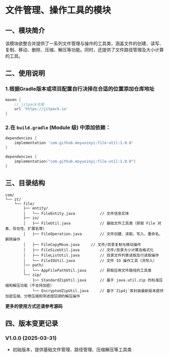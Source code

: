 # 文件管理、操作工具的模块

## 一、模块简介
该模块欲整合并提供了一系列文件管理与操作的工具类，涵盖文件的创建、读写、复制、移动、删除、压缩、解压等功能。同时，还提供了文件路径管理及大小计算的工具。

## 二、使用说明

### 1.根据Gradle版本或项目配置自行决择在合适的位置添加仓库地址
```groovy
maven {
    // jitpack仓库
    url 'https://jitpack.io' 
}
```

### 2.在 `build.gradle` (Module 级) 中添加依赖：
```groovy
dependencies {
    implementation 'com.github.moyuxinyi:file-util:1.0.0'
}
```

```kotlin
dependencies {
    implementation("com.github.moyuxinyi:file-util:1.0.0")
}
```

## 三、目录结构
```text
com/
└── zt/
    └── file/
        ├── entity/
        │   └── FileEntity.java           // 文件信息实体
        ├── io/
        │   ├── FileUtil.java             // 基础文件工具类（获取 File 对象、存在性、扩展名等）
        │   ├── FileOperation.java        // 文件创建、读取、写入、重命名、删除操作
        │   ├── FileCopyMove.java     // 文件/目录复制与移动操作
        │   ├── FileSizeUtil.java         // 文件/目录大小计算及格式化
        │   ├── FileListUtil.java         // 目录文件列表读取及行读取操作
        │   └── FileIOUtil.java           // 文件 IO 操作工具（流写入）
        │── path/
        │   └── AppFilePathUtil.java      // 获取应用文件路径的工具类
        └── zip/
            ├── StandardZipUtil.java      // 基于 java.util.zip 的标准压缩和解压功能（不支持加密）
            └── EncryptedZipUtil.java     // 基于`Zip4j`库封装最新版本提供加密压缩、分卷压缩和带进度回调的解压操作
```

**更多的使用方式还请参考源码**

## 四、版本变更记录

### V1.0.0 (2025-03-31)
- 初始版本，提供基础文件管理、路径管理、压缩解压等工具类